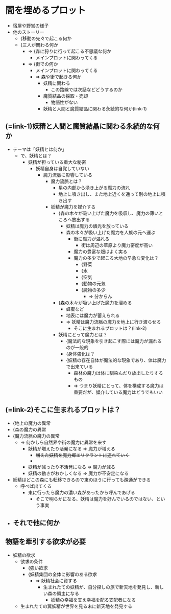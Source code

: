 # 間を埋めるプロット
- 宿屋や野営の様子
- 他のストーリー
  - {移動の先々で起こる何か
  - {三人が関わる何か
    - => {森に狩りに行って起こる不思議な何か
      - メインプロットに関わってくる
    - => {街での何か
      - メインプロットに関わってくる
      - => 森や街で起きる何か
        - 妖精に関わる
          - この路線では次話などどうするのか
        - 魔質結晶の採取・売却
          - 物語性がない
        - 妖精と人間と魔質結晶に関わる永続的な何か(link-1)

## (=link-1)妖精と人間と魔質結晶に関わる永続的な何か
- テーマは「妖精とは何か」
  - で、妖精とは？
    - 妖精が担っている重大な秘密
      - 妖精自身は自覚していない
        - 魔力流脈に影響している
          - 魔力流脈とは？
            - 星の内部から湧き上がる魔力の流れ
            - 地上に噴き出し、また地上近くを通って別の地上に噴き出す
          - 妖精が魔力を媒介する
            - {森の木々が吸い上げた魔力を吸収し、魔力の薄いところへ放出する
              - 妖精は魔力の燐光を放っている
              - 森の木々が吸い上げた魔力を人族の元へ運ぶ
                - 街に魔力が溢れる
                  - 街は周辺の草原より魔力密度が高い
                - 魔力の豊富な畑はよく実る
                - 魔力の多少で起こる大地の早急な変化は？
                  - {野菜
                  - {水
                  - {空気
                  - {動物の元気
                  - {魔物の多少
                    - => 分からん
            - {森の木々が吸い上げた魔力を溜める
              - 蜂蜜など
              - 地表には魔力が蓄えられる
              - => 妖精は魔力流脈の魔力を地上に行き渡らせる
                - そこに生まれるプロットは？(link-2)
            - 妖精にとって魔力とは？
              - {魔法的な現象を引き起こす際には魔力が漏れるのが一般的
              - {身体強化は？
              - {妖精の存在自体が魔法的な現象であり、体は魔力で出来ている
                - 森林の魔力は体に馴染んだり放出したりするもの
                - => つまり妖精にとって、体を構成する魔力は重要だが、媒介している魔力はどうでもいい

## (=link-2)そこに生まれるプロットは？
- {地上の魔力の異常
- {森の魔力の異常
- {魔力流脈の魔力の異常
  - => 何かしら自然界や街の魔力に異常を来す
    - 妖精が増えたり活発になる => 魔力が増える
      - ~~増えた妖精を魔力郷エリクラントに連れていく~~
      - 
    - 妖精が減ったり不活発になる => 魔力が減る
    - 妖精の動きがおかしくなる => 魔力が不安定になる
- 妖精はどこの森にも転移できるので東のほうに行っても疎通ができる
  - 呼べば出てくる
    - 東に行ったら魔力の濃い森があったから呼んであげる
      - そこで明らかになる、妖精は魔力を好んでいるのではない、という事実
- それで他に何か
  - 

## 物語を牽引する欲求が必要
- 妖精の欲求
  - 欲求の条件
    - {強い欲求
    - {妖精集団の全体に影響のある欲求
      - => 妖精社会に資する
        - 生まれたての妖精が、自分探しの旅で新天地を発見し、新しい森の領主になる
          - 妖精の幸福を支え幸福を配る支配者になる
  - 生まれたての翼妖精が世界を見る末に新天地を発見する
